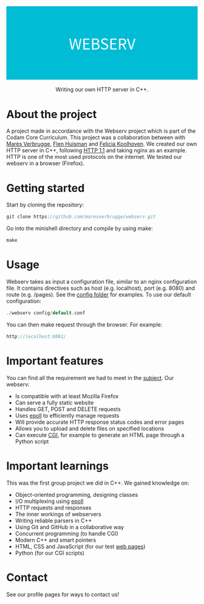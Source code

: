 <div align="center">
  <img src="img/WEBSERV.png" alt="logo" width="1000" height="auto" />
  <p>Writing our own HTTP server in C++.</p>
</div>

# About the project
A project made in accordance with the Webserv project which is part of the Codam Core Curriculum. This project was a collaboration between with [Marès Verbrugge](https://github.com/maresverbrugge), [Flen Huisman](https://github.com/fhuisman) and [Felicia Koolhoven](https://github.com/fkoolhoven). We created our own HTTP server in C++, following [HTTP 1.1](https://datatracker.ietf.org/doc/html/rfc2616) and taking nginx as an example. HTTP is one of the most used protocols on the internet. We tested our webserv in a browser (Firefox).

# Getting started
Start by cloning the repository:
```c
git clone https://github.com/maresverbrugge/webserv.git
```
Go into the minishell directory and compile by using make:
```c
make
```

# Usage
Webserv takes as input a configuration file, similar to an nginx configuration file. It contains directives such as host (e.g. localhost), port (e.g. 8080) and route (e.g. /pages). See the [config folder](https://github.com/maresverbrugge/webserv/tree/main/config) for examples. To use our default configuration:

```c
./webserv config/default.conf
```
You can then make request through the browser. For example:
```c
http://localhost:8081/
```

# Important features
You can find all the requirement we had to meet in the [subject](). Our webserv:
- Is compatible with at least Mozilla Firefox
- Can serve a fully static website
- Handles GET, POST and DELETE requests
- Uses [epoll](https://man7.org/linux/man-pages/man7/epoll.7.html) to efficiently manage requests
- Will provide accurate HTTP response status codes and error pages
- Allows you to upload and delete files on specified locations
- Can execute [CGI](https://www.geeksforgeeks.org/common-gateway-interface-cgi/), for example to generate an HTML page through a Python script

# Important learnings
This was the first group project we did in C++. We gained knowledge on:
- Object-oriented programming, designing classes
- I/O multiplexing using [epoll](https://man7.org/linux/man-pages/man7/epoll.7.html)
- HTTP requests and responses
- The inner workings of webservers
- Writing reliable parsers in C++
- Using Git and GitHub in a collaborative way
- Concurrent programming (to handle CGI)
- Modern C++ and smart pointers
- HTML, CSS and JavaScript (for our test [web pages](https://github.com/maresverbrugge/webserv/tree/main/root))
- Python (for our CGI scripts)

# Contact
See our profile pages for ways to contact us!
